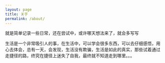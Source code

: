 ```yaml
---
layout: page
title: 关于
permalink: /about/
---
```


就是简单记录一些日常，还在尝试中，或许哪天想法来了，就会多写写


生活是一个非常吸引人的事，在生活中，可以学会很多东西，可以去仔细感悟，用心去体会，总有一天，会发现，生活没有欺骗，生活是如此的真实，那些试着通过走捷径的路，终究在捷径上迷失了自我，最终就不知道走到哪里。。。



